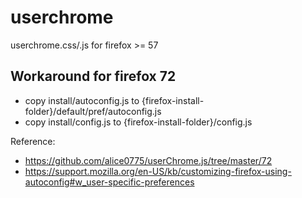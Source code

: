 # userchrome

userchrome.css/.js for firefox >= 57

## Workaround for firefox 72

- copy install/autoconfig.js to
  {firefox-install-folder}/default/pref/autoconfig.js
- copy install/config.js to {firefox-install-folder}/config.js

Reference:
- https://github.com/alice0775/userChrome.js/tree/master/72
- https://support.mozilla.org/en-US/kb/customizing-firefox-using-autoconfig#w_user-specific-preferences
